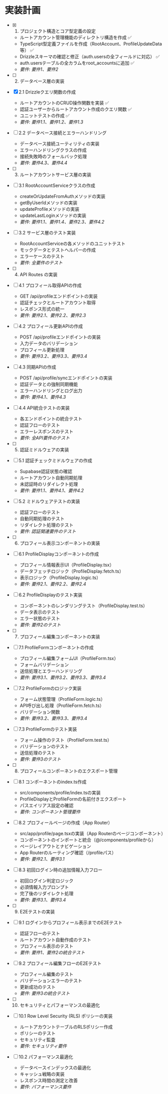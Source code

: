 # 実装計画

- [x] 1. プロジェクト構造とコア型定義の設定
  - ルートアカウント管理機能のディレクトリ構造を作成 ✅
  - TypeScript型定義ファイルを作成（RootAccount、ProfileUpdateData等） ✅
  - Drizzleスキーマの確認と修正（auth.usersの全フィールドに対応） ✅
  - auth.usersテーブルの全カラムをroot_accountsに追加 ✅
  - _要件: 要件1、要件2_

- [ ] 2. データベース層の実装
- [x] 2.1 Drizzleクエリ関数の作成
  - ルートアカウントのCRUD操作関数を実装 ✅
  - 認証ユーザーからルートアカウント作成のクエリ関数 ✅
  - ユニットテストの作成 ✅
  - _要件: 要件1.1、要件1.2、要件1.3_

- [ ] 2.2 データベース接続とエラーハンドリング
  - データベース接続ユーティリティの実装
  - エラーハンドリングクラスの作成
  - 接続失敗時のフォールバック処理
  - _要件: 要件4.3、要件4.4_

- [ ] 3. ルートアカウントサービス層の実装
- [ ] 3.1 RootAccountServiceクラスの作成
  - createOrUpdateFromAuthメソッドの実装
  - getByUserIdメソッドの実装
  - updateProfileメソッドの実装
  - updateLastLoginメソッドの実装
  - _要件: 要件1.1、要件1.4、要件2.3、要件4.2_

- [ ] 3.2 サービス層のテスト実装
  - RootAccountServiceの各メソッドのユニットテスト
  - モックデータとテストヘルパーの作成
  - エラーケースのテスト
  - _要件: 全要件のテスト_

- [ ] 4. API Routes の実装
- [ ] 4.1 プロフィール取得APIの作成
  - GET /api/profileエンドポイントの実装
  - 認証チェックとルートアカウント取得
  - レスポンス形式の統一
  - _要件: 要件2.1、要件2.2、要件2.3_

- [ ] 4.2 プロフィール更新APIの作成
  - POST /api/profileエンドポイントの実装
  - 入力データのバリデーション
  - プロフィール更新処理
  - _要件: 要件3.2、要件3.3、要件3.4_

- [ ] 4.3 同期APIの作成
  - POST /api/profile/syncエンドポイントの実装
  - 認証データとの強制同期機能
  - エラーハンドリングとログ出力
  - _要件: 要件4.1、要件4.3_

- [ ] 4.4 API統合テストの実装
  - 各エンドポイントの統合テスト
  - 認証フローのテスト
  - エラーレスポンスのテスト
  - _要件: 全API要件のテスト_

- [ ] 5. 認証ミドルウェアの実装
- [ ] 5.1 認証チェックミドルウェアの作成
  - Supabase認証状態の確認
  - ルートアカウント自動同期処理
  - 未認証時のリダイレクト処理
  - _要件: 要件1.1、要件4.1、要件4.2_

- [ ] 5.2 ミドルウェアテストの実装
  - 認証フローのテスト
  - 自動同期処理のテスト
  - リダイレクト処理のテスト
  - _要件: 認証関連要件のテスト_

- [ ] 6. プロフィール表示コンポーネントの実装
- [ ] 6.1 ProfileDisplayコンポーネントの作成
  - プロフィール情報表示UI（ProfileDisplay.tsx）
  - データフェッチロジック（ProfileDisplay.fetch.ts）
  - 表示ロジック（ProfileDisplay.logic.ts）
  - _要件: 要件2.1、要件2.2、要件2.4_

- [ ] 6.2 ProfileDisplayのテスト実装
  - コンポーネントのレンダリングテスト（ProfileDisplay.test.ts）
  - データ表示のテスト
  - エラー状態のテスト
  - _要件: 要件2のテスト_

- [ ] 7. プロフィール編集コンポーネントの実装
- [ ] 7.1 ProfileFormコンポーネントの作成
  - プロフィール編集フォームUI（ProfileForm.tsx）
  - フォームバリデーション
  - 送信処理とエラーハンドリング
  - _要件: 要件3.1、要件3.2、要件3.3、要件3.4_

- [ ] 7.2 ProfileFormのロジック実装
  - フォーム状態管理（ProfileForm.logic.ts）
  - API呼び出し処理（ProfileForm.fetch.ts）
  - バリデーション関数
  - _要件: 要件3.2、要件3.3、要件3.4_

- [ ] 7.3 ProfileFormのテスト実装
  - フォーム操作のテスト（ProfileForm.test.ts）
  - バリデーションのテスト
  - 送信処理のテスト
  - _要件: 要件3のテスト_

- [ ] 8. プロフィールコンポーネントのエクスポート管理
- [ ] 8.1 コンポーネントのindex.ts作成
  - src/components/profile/index.tsの実装
  - ProfileDisplayとProfileFormの名前付きエクスポート
  - パスエイリアス設定の確認
  - _要件: コンポーネント管理要件_

- [ ] 8.2 プロフィールページの作成（App Router）
  - src/app/profile/page.tsxの実装（App Routerのページコンポーネント）
  - コンポーネントのインポートと統合（@/components/profileから）
  - ページレイアウトとナビゲーション
  - App Routerのルーティング確認（/profileパス）
  - _要件: 要件2.1、要件3.1_

- [ ] 8.3 初回ログイン時の追加情報入力フロー
  - 初回ログイン判定ロジック
  - 必須情報入力プロンプト
  - 完了後のリダイレクト処理
  - _要件: 要件3.1、要件3.4_

- [ ] 9. E2Eテストの実装
- [ ] 9.1 ログインからプロフィール表示までのE2Eテスト
  - 認証フローのテスト
  - ルートアカウント自動作成のテスト
  - プロフィール表示のテスト
  - _要件: 要件1、要件2の統合テスト_

- [ ] 9.2 プロフィール編集フローのE2Eテスト
  - プロフィール編集のテスト
  - バリデーションエラーのテスト
  - 更新成功のテスト
  - _要件: 要件3の統合テスト_

- [ ] 10. セキュリティとパフォーマンスの最適化
- [ ] 10.1 Row Level Security (RLS) ポリシーの実装
  - ルートアカウントテーブルのRLSポリシー作成
  - ポリシーのテスト
  - セキュリティ監査
  - _要件: セキュリティ要件_

- [ ] 10.2 パフォーマンス最適化
  - データベースインデックスの最適化
  - キャッシュ戦略の実装
  - レスポンス時間の測定と改善
  - _要件: パフォーマンス要件_
